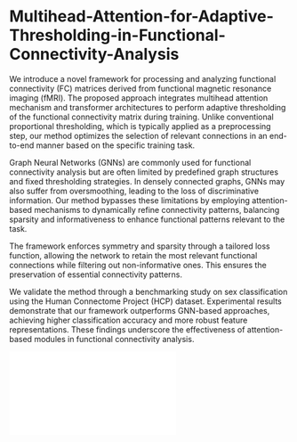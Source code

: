 # Multihead-Attention-for-Adaptive-Thresholding-in-Functional-Connectivity-Analysis
We introduce a novel framework for processing and analyzing functional connectivity (FC) matrices derived from functional magnetic resonance imaging (fMRI). The proposed approach integrates multihead attention mechanism and transformer architectures to perform adaptive thresholding of the functional connectivity matrix during training. Unlike conventional proportional thresholding, which is typically applied as a preprocessing step, our method optimizes the selection of relevant connections in an end-to-end manner based on the specific training task.

Graph Neural Networks (GNNs) are commonly used for functional connectivity analysis but are often limited by predefined graph structures and fixed thresholding strategies. In densely connected graphs, GNNs may also suffer from oversmoothing, leading to the loss of discriminative information. Our method bypasses these limitations by employing attention-based mechanisms to dynamically refine connectivity patterns, balancing sparsity and informativeness to enhance functional patterns relevant to the task.

The framework enforces symmetry and sparsity through a tailored loss function, allowing the network to retain the most relevant functional connections while filtering out non-informative ones. This ensures the preservation of essential connectivity patterns.

We validate the method through a benchmarking study on sex classification using the Human Connectome Project (HCP) dataset. Experimental results demonstrate that our framework outperforms GNN-based approaches, achieving higher classification accuracy and more robust feature representations. These findings underscore the effectiveness of attention-based modules in functional connectivity analysis.

![Models](./img/models.pdf)
